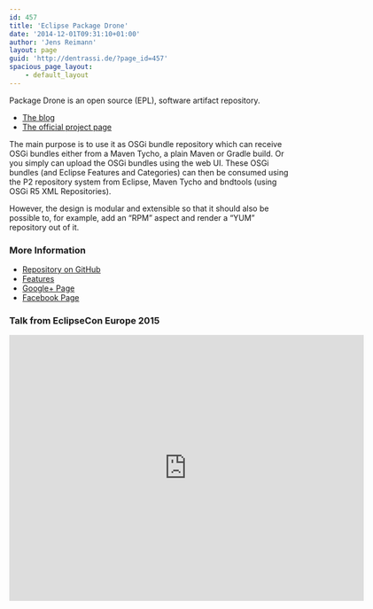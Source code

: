 ```yaml
---
id: 457
title: 'Eclipse Package Drone'
date: '2014-12-01T09:31:10+01:00'
author: 'Jens Reimann'
layout: page
guid: 'http://dentrassi.de/?page_id=457'
spacious_page_layout:
    - default_layout
---
```


Package Drone is an open source (EPL), software artifact repository.

- [The blog](https://packagedrone.org/)
- [The official project page](https://eclipse.org/package-drone/)

The main purpose is to use it as OSGi bundle repository which can receive OSGi bundles either from a Maven Tycho, a plain Maven or Gradle build. Or you simply can upload the OSGi bundles using the web UI. These OSGi bundles (and Eclipse Features and Categories) can then be consumed using the P2 repository system from Eclipse, Maven Tycho and bndtools (using OSGi R5 XML Repositories).

<!-- more -->

However, the design is modular and extensible so that it should also be possible to, for example, add an <q>RPM</q> aspect and render a <q>YUM</q> repository out of it.

### More Information

- [Repository on GitHub](https://github.com/eclipse/packagedrone)
- [Features](https://packagedrone.org/features/)
- [Google+ Page](https://plus.google.com/115948325437077512833)
- [Facebook Page](https://www.facebook.com/package.drone)

### Talk from EclipseCon Europe 2015

<iframe allowfullscreen="" frameborder="0" height="480" loading="lazy" src="https://www.youtube-nocookie.com/embed/CTPYBqOxXz4?rel=0" width="640"></iframe>
